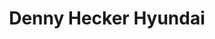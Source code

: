 ---
title: "Denny Hecker Hyundai"
url: /inver-grove-heights/denny-hecker-hyundai/
shop: Autohaus
---